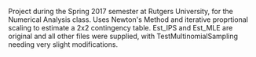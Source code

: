 Project during the Spring 2017 semester at Rutgers University, for the Numerical Analysis class. Uses Newton's Method and iterative proprtional scaling to estimate a 2x2 contingency table. Est_IPS and Est_MLE are original and all other files were supplied, with TestMultinomialSampling needing very slight modifications.
